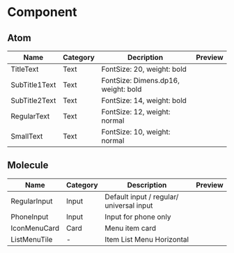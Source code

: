 # Component

## Atom

Name | Category | Decription | Preview |
-----|------|------|------|
TitleText | Text | FontSize: 20, weight: bold |  |
SubTitle1Text | Text | FontSize: Dimens.dp16, weight: bold |  |
SubTitle2Text | Text | FontSize: 14, weight: bold |  |
RegularText | Text | FontSize: 12, weight: normal |  |
SmallText | Text | FontSize: 10, weight: normal |  |


## Molecule

Name | Category | Description | Preview |
---|---|---|---|
RegularInput | Input | Default input / regular/ universal input | |
PhoneInput | Input | Input for phone only | |
IconMenuCard | Card | Menu item card | |
ListMenuTile | - | Item List Menu Horizontal | |